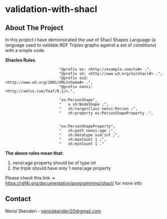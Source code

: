 # validation-with-shacl

## About The Project

In this project I have demonstrated the use of Shacl Shapes Language (a language used to validate RDF 
Triples graphs against a set of conditions) with a simple code.

**Shacles Rules**

                            "@prefix ex: <http://example.com/ns#> .",
                            "@prefix sh: <http://www.w3.org/ns/shacl#> .",
                            "@prefix xsd: <http://www.w3.org/2001/XMLSchema#> .",
                            "@prefix nensi: <http://xmlns.com/foaf/0.1/>.",

                            "ex:PersonShape",
                            "   a sh:NodeShape ;",
                            "   sh:targetClass nensi:Person ;",
                            "   sh:property ex:PersonShapeProperty .",


                            "ex:PersonShapeProperty",
                            "   sh:path nensi:age ;",
                            "   sh:datatype xsd:int ;",
                            "   sh:maxCount 1 ;",
                            "   sh:minCount 1 ."


**The above rules mean that:**

 1. nensi:age property should be of type int
 2. the triple should have only 1 nensi:age property

Please check this link -> https://rdf4j.org/documentation/programming/shacl/ for more info

## Contact 
Nensi Skenderi - nensiskenderi20@gmail.com
